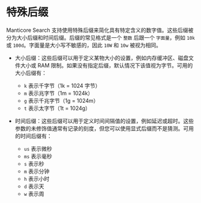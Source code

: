 # 特殊后缀

Manticore Search 支持使用特殊后缀来简化具有特定含义的数字值。这些后缀被分为大小后缀和时间后缀。后缀的常见格式是一个 `整数` 后跟一个 `字面量`，例如 `10k` 或 `100d`。字面量是大小写不敏感的，因此 `10W` 和 `10w` 被视为相同。

* 大小后缀：这些后缀可以用于定义某物大小的设置，例如内存缓冲区、磁盘文件大小或 RAM 限制。如果没有指定后缀，默认情况下该值视为字节。可用的大小后缀有：
  - `k` 表示千字节（1k = 1024 字节）
  - `m` 表示兆字节（1m = 1024k）
  - `g` 表示千兆字节（1g = 1024m）
  - `t` 表示太字节（1t = 1024g）

* 时间后缀：这些后缀可以用于定义时间间隔值的设置，例如延迟或超时。这些参数的未修饰值通常有记录的刻度，但您可以使用显式后缀而不是猜测。可用的时间后缀有：
  - `us` 表示微秒
  - `ms` 表示毫秒
  - `s` 表示秒
  - `m` 表示分钟
  - `h` 表示小时
  - `d` 表示天
  - `w` 表示周

<!-- proofread -->
